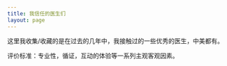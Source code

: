 ```yaml
---
title: 我信任的医生们
layout: page 
---
```


这里我收集/收藏的是在过去的几年中，我接触过的一些优秀的医生，中美都有。

评价标准：专业性，循证，互动的体验等一系列主观客观因素。
